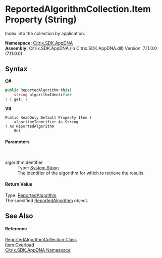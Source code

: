 # ReportedAlgorithmCollection.Item Property (String)
 

Index into the collection by application.

**Namespace:**&nbsp;[Citrix.SDK.AppDNA](index.md)<br />**Assembly:**&nbsp;Citrix.SDK.AppDNA (in Citrix.SDK.AppDNA.dll) Version: 7.11.0.0 (7.11.0.0)

## Syntax

**C#**
```csharp
public ReportedAlgorithm this[
	string algorithmIdentifier
] { get; }
```

**VB**
```vbnet
Public ReadOnly Default Property Item ( 
	algorithmIdentifier As String
) As ReportedAlgorithm
	Get
```


#### Parameters
&nbsp;<dl><dt>algorithmIdentifier</dt><dd>Type: <a href="http://msdn2.microsoft.com/en-us/library/s1wwdcbf" target="_blank">System.String</a><br />The identifier of the algorithm for which to retrieve the results.</dd></dl>

#### Return Value
Type: <a href="d89f6e5b-7374-651a-3354-20964b7a59cd">ReportedAlgorithm</a><br />The specified <a href="d89f6e5b-7374-651a-3354-20964b7a59cd">ReportedAlgorithm</a> object.

## See Also


#### Reference
<a href="9b0c85b8-d91a-b532-376b-45de91f50d2d">ReportedAlgorithmCollection Class</a><br /><a href="dffc096e-a218-aa9f-ce8c-6dc5a7932689">Item Overload</a><br /><a href="fe2d265b-410b-8b11-1eb4-a790e0b062bf">Citrix.SDK.AppDNA Namespace</a><br />